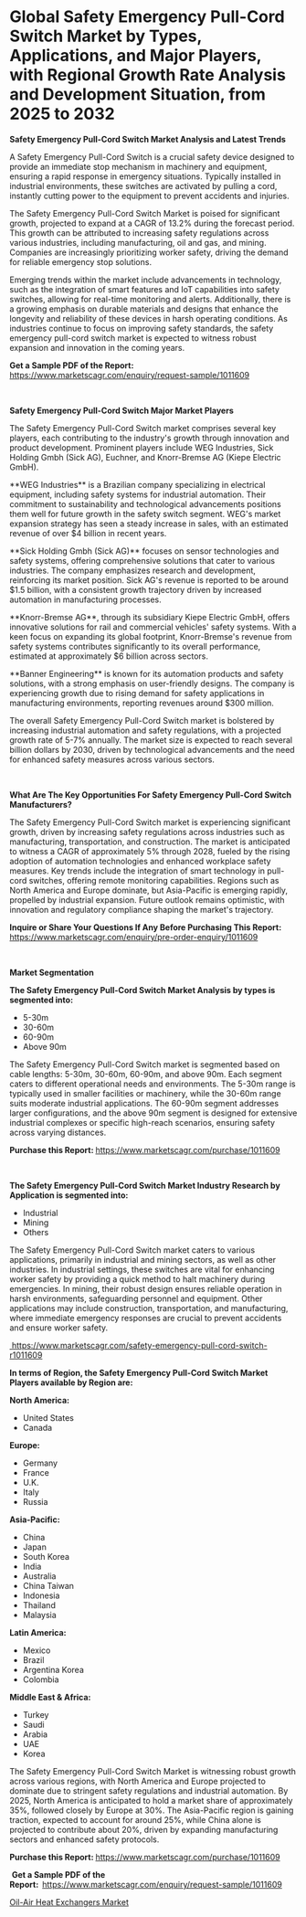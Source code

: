 <p><h1>Global Safety Emergency Pull-Cord Switch Market by Types, Applications, and Major Players, with Regional Growth Rate Analysis and Development Situation, from 2025 to 2032</h1></p><p><strong>Safety Emergency Pull-Cord Switch Market Analysis and Latest Trends</strong></p>
<p><p>A Safety Emergency Pull-Cord Switch is a crucial safety device designed to provide an immediate stop mechanism in machinery and equipment, ensuring a rapid response in emergency situations. Typically installed in industrial environments, these switches are activated by pulling a cord, instantly cutting power to the equipment to prevent accidents and injuries.</p><p>The Safety Emergency Pull-Cord Switch Market is poised for significant growth, projected to expand at a CAGR of 13.2% during the forecast period. This growth can be attributed to increasing safety regulations across various industries, including manufacturing, oil and gas, and mining. Companies are increasingly prioritizing worker safety, driving the demand for reliable emergency stop solutions.</p><p>Emerging trends within the market include advancements in technology, such as the integration of smart features and IoT capabilities into safety switches, allowing for real-time monitoring and alerts. Additionally, there is a growing emphasis on durable materials and designs that enhance the longevity and reliability of these devices in harsh operating conditions. As industries continue to focus on improving safety standards, the safety emergency pull-cord switch market is expected to witness robust expansion and innovation in the coming years.</p></p>
<p><strong>Get a Sample PDF of the Report:&nbsp;</strong> <a href="https://www.marketscagr.com/enquiry/request-sample/1011609?utm_campaign=1166&utm_medium=2&utm_source=Github&utm_content=ia&utm_term=02032025&utm_id=safety-emergency-pull-cord-switch">https://www.marketscagr.com/enquiry/request-sample/1011609</a></p>
<p>&nbsp;</p>
<p><strong>Safety Emergency Pull-Cord Switch Major Market Players</strong></p>
<p><p>The Safety Emergency Pull-Cord Switch market comprises several key players, each contributing to the industry's growth through innovation and product development. Prominent players include WEG Industries, Sick Holding Gmbh (Sick AG), Euchner, and Knorr-Bremse AG (Kiepe Electric GmbH).</p><p>**WEG Industries** is a Brazilian company specializing in electrical equipment, including safety systems for industrial automation. Their commitment to sustainability and technological advancements positions them well for future growth in the safety switch segment. WEG's market expansion strategy has seen a steady increase in sales, with an estimated revenue of over $4 billion in recent years.</p><p>**Sick Holding Gmbh (Sick AG)** focuses on sensor technologies and safety systems, offering comprehensive solutions that cater to various industries. The company emphasizes research and development, reinforcing its market position. Sick AG's revenue is reported to be around $1.5 billion, with a consistent growth trajectory driven by increased automation in manufacturing processes.</p><p>**Knorr-Bremse AG**, through its subsidiary Kiepe Electric GmbH, offers innovative solutions for rail and commercial vehicles' safety systems. With a keen focus on expanding its global footprint, Knorr-Bremse's revenue from safety systems contributes significantly to its overall performance, estimated at approximately $6 billion across sectors.</p><p>**Banner Engineering** is known for its automation products and safety solutions, with a strong emphasis on user-friendly designs. The company is experiencing growth due to rising demand for safety applications in manufacturing environments, reporting revenues around $300 million.</p><p>The overall Safety Emergency Pull-Cord Switch market is bolstered by increasing industrial automation and safety regulations, with a projected growth rate of 5-7% annually. The market size is expected to reach several billion dollars by 2030, driven by technological advancements and the need for enhanced safety measures across various sectors.</p></p>
<p>&nbsp;</p>
<p><strong>What Are The Key Opportunities For Safety Emergency Pull-Cord Switch Manufacturers?</strong></p>
<p><p>The Safety Emergency Pull-Cord Switch market is experiencing significant growth, driven by increasing safety regulations across industries such as manufacturing, transportation, and construction. The market is anticipated to witness a CAGR of approximately 5% through 2028, fueled by the rising adoption of automation technologies and enhanced workplace safety measures. Key trends include the integration of smart technology in pull-cord switches, offering remote monitoring capabilities. Regions such as North America and Europe dominate, but Asia-Pacific is emerging rapidly, propelled by industrial expansion. Future outlook remains optimistic, with innovation and regulatory compliance shaping the market's trajectory.</p></p>
<p><strong>Inquire or Share Your Questions If Any Before Purchasing This Report:</strong> <a href="https://www.marketscagr.com/enquiry/pre-order-enquiry/1011609?utm_campaign=1166&utm_medium=2&utm_source=Github&utm_content=ia&utm_term=02032025&utm_id=safety-emergency-pull-cord-switch">https://www.marketscagr.com/enquiry/pre-order-enquiry/1011609</a></p>
<p>&nbsp;</p>
<p><strong>Market Segmentation</strong></p>
<p><strong>The Safety Emergency Pull-Cord Switch Market Analysis by types is segmented into:</strong></p>
<p><ul><li>5-30m</li><li>30-60m</li><li>60-90m</li><li>Above 90m</li></ul></p>
<p><p>The Safety Emergency Pull-Cord Switch market is segmented based on cable lengths: 5-30m, 30-60m, 60-90m, and above 90m. Each segment caters to different operational needs and environments. The 5-30m range is typically used in smaller facilities or machinery, while the 30-60m range suits moderate industrial applications. The 60-90m segment addresses larger configurations, and the above 90m segment is designed for extensive industrial complexes or specific high-reach scenarios, ensuring safety across varying distances.</p></p>
<p><strong>Purchase this Report:&nbsp;</strong><a href="https://www.marketscagr.com/purchase/1011609?utm_campaign=1166&utm_medium=2&utm_source=Github&utm_content=ia&utm_term=02032025&utm_id=safety-emergency-pull-cord-switch">https://www.marketscagr.com/purchase/1011609</a></p>
<p>&nbsp;</p>
<p><strong>The Safety Emergency Pull-Cord Switch Market Industry Research by Application is segmented into:</strong></p>
<p><ul><li>Industrial</li><li>Mining</li><li>Others</li></ul></p>
<p><p>The Safety Emergency Pull-Cord Switch market caters to various applications, primarily in industrial and mining sectors, as well as other industries. In industrial settings, these switches are vital for enhancing worker safety by providing a quick method to halt machinery during emergencies. In mining, their robust design ensures reliable operation in harsh environments, safeguarding personnel and equipment. Other applications may include construction, transportation, and manufacturing, where immediate emergency responses are crucial to prevent accidents and ensure worker safety.</p></p>
<p><a href="https://www.marketscagr.com/safety-emergency-pull-cord-switch-r1011609?utm_campaign=1166&utm_medium=2&utm_source=Github&utm_content=ia&utm_term=02032025&utm_id=safety-emergency-pull-cord-switch">&nbsp;https://www.marketscagr.com/safety-emergency-pull-cord-switch-r1011609</a></p>
<p><strong>In terms of Region, the Safety Emergency Pull-Cord Switch Market Players available by Region are:</strong></p>
<p>
    <p> <strong> North America: </strong>
        <ul>
            <li>United States</li>
            <li>Canada</li>
        </ul>
        </p> 
    <p> <strong> Europe: </strong>
        <ul>
            <li>Germany</li>
            <li>France</li>
            <li>U.K.</li>
            <li>Italy</li>
            <li>Russia</li>
        </ul>
        </p> 
    <p> <strong> Asia-Pacific: </strong>
        <ul>
            <li>China</li>
            <li>Japan</li>
            <li>South Korea</li>
            <li>India</li>
            <li>Australia</li>
            <li>China Taiwan</li>
            <li>Indonesia</li>
            <li>Thailand</li>
            <li>Malaysia</li>
        </ul>
        </p> 
    <p> <strong> Latin America: </strong>
        <ul>
            <li>Mexico</li>
            <li>Brazil</li>
            <li>Argentina Korea</li>
            <li>Colombia</li>
        </ul>
        </p> 
    <p> <strong> Middle East & Africa: </strong>
        <ul>
            <li>Turkey</li>
            <li>Saudi</li>
            <li>Arabia</li>
            <li>UAE</li>
            <li>Korea</li>
        </ul>
    </p>
    </p>
<p><p>The Safety Emergency Pull-Cord Switch Market is witnessing robust growth across various regions, with North America and Europe projected to dominate due to stringent safety regulations and industrial automation. By 2025, North America is anticipated to hold a market share of approximately 35%, followed closely by Europe at 30%. The Asia-Pacific region is gaining traction, expected to account for around 25%, while China alone is projected to contribute about 20%, driven by expanding manufacturing sectors and enhanced safety protocols.</p></p>
<p><strong>Purchase this Report: </strong><a href="https://www.marketscagr.com/purchase/1011609?utm_campaign=1166&utm_medium=2&utm_source=Github&utm_content=ia&utm_term=02032025&utm_id=safety-emergency-pull-cord-switch">https://www.marketscagr.com/purchase/1011609</a></p>
<p>&nbsp;<strong>Get a Sample PDF of the Report:&nbsp;&nbsp;</strong><a href="https://www.marketscagr.com/enquiry/request-sample/1011609?utm_campaign=1166&utm_medium=2&utm_source=Github&utm_content=ia&utm_term=02032025&utm_id=safety-emergency-pull-cord-switch">https://www.marketscagr.com/enquiry/request-sample/1011609</a></p>
<p><strong></strong></p>
<p><p><a href="https://github.com/willjis/Market-Research-Report-List-1/blob/main/oil-air-heat-exchangers-market.md?utm_campaign=1166&utm_medium=2&utm_source=Github&utm_content=ia&utm_term=02032025&utm_id=safety-emergency-pull-cord-switch">Oil-Air Heat Exchangers Market</a></p></p>